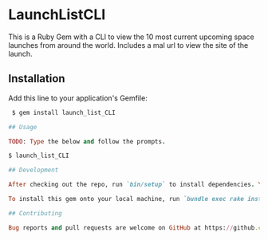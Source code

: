 # LaunchListCLI

This is a Ruby Gem with a CLI to view the 10 most current upcoming space launches from around the world.  Includes a mal url to view the site of the launch.  


## Installation

Add this line to your application's Gemfile:

```ruby
 $ gem install launch_list_CLI

## Usage

TODO: Type the below and follow the prompts. 

$ launch_list_CLI

## Development

After checking out the repo, run `bin/setup` to install dependencies. You can also run `bin/console` for an interactive prompt that will allow you to experiment.

To install this gem onto your local machine, run `bundle exec rake install`. To release a new version, update the version number in `version.rb`, and then run `bundle exec rake release`, which will create a git tag for the version, push git commits and tags, and push the `.gem` file to [rubygems.org](https://rubygems.org).

## Contributing

Bug reports and pull requests are welcome on GitHub at https://github.com/[USERNAME]/launch_list_CLI.

